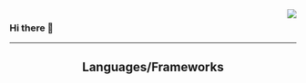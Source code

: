 <img align="right" src="https://visitor-badge.laobi.icu/badge?page_id=mik3ymikes.mik3ymikes" />

### Hi there 👋




<hr>
<h2 align="center"> Languages/Frameworks </h2>


<!--
**mik3ymikes/mik3ymikes** is a ✨ _special_ ✨ repository because its `README.md` (this file) appears on your GitHub profile.

![visitors](https://visitor-badge.laobi.icu/badge?page_id=page.id)
